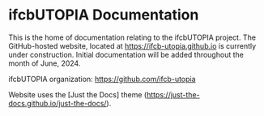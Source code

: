 # ifcbUTOPIA Documentation

This is the home of documentation relating to the ifcbUTOPIA project. The GitHub-hosted website, located at https://ifcb-utopia.github.io is currently under construction. Initial documentation will be added throughout the month of June, 2024.  

ifcbUTOPIA organization: https://github.com/ifcb-utopia

Website uses the [Just the Docs] theme (https://just-the-docs.github.io/just-the-docs/).
